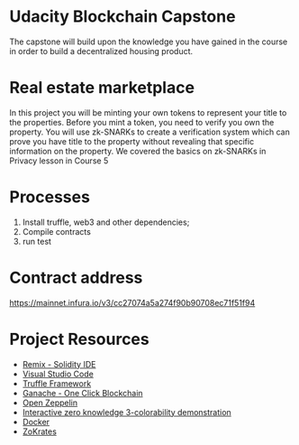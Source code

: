 # Udacity Blockchain Capstone

The capstone will build upon the knowledge you have gained in the course in order to build a decentralized housing product. 

# Real estate marketplace

In this project you will be minting your own tokens to represent your title to the properties. Before you mint a token, you need to verify you own the property. You will use zk-SNARKs to create a verification system which can prove you have title to the property without revealing that specific information on the property. We covered the basics on zk-SNARKs in Privacy lesson in Course 5

# Processes
1. Install truffle, web3 and other dependencies;
2. Compile contracts
3. run test

# Contract address
https://mainnet.infura.io/v3/cc27074a5a274f90b90708ec71f51f94



# Project Resources

* [Remix - Solidity IDE](https://remix.ethereum.org/)
* [Visual Studio Code](https://code.visualstudio.com/)
* [Truffle Framework](https://truffleframework.com/)
* [Ganache - One Click Blockchain](https://truffleframework.com/ganache)
* [Open Zeppelin ](https://openzeppelin.org/)
* [Interactive zero knowledge 3-colorability demonstration](http://web.mit.edu/~ezyang/Public/graph/svg.html)
* [Docker](https://docs.docker.com/install/)
* [ZoKrates](https://github.com/Zokrates/ZoKrates)
